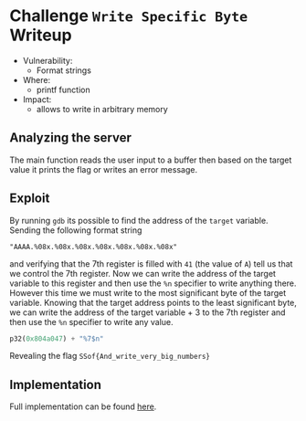 # Challenge `Write Specific Byte` Writeup

- Vulnerability: 
  - Format strings
- Where:
  - printf function
- Impact:
  - allows to write in arbitrary memory

## Analyzing the server

The main function reads the user input to a buffer then based on the target value it prints the flag or writes an error message.

## Exploit

By running `gdb` its possible to find the address of the `target` variable. 
Sending the following format string
```
"AAAA.%08x.%08x.%08x.%08x.%08x.%08x.%08x"
```
and verifying that the 7th register is filled with `41` (the value of `A`) tell us that we control the 7th register.
Now we can write the address of the target variable to this register and then use the `%n` specifier to write anything there. 
However this time we must write to the most significant byte of the target variable.
Knowing that the target address points to the least significant byte, we can write the address of the target variable + 3 to the 7th register and then use the `%n` specifier to write any value.
```python
p32(0x804a047) + "%7$n"
```
Revealing the flag `SSof{And_write_very_big_numbers}`

## Implementation

Full implementation can be found [here](write-specific-byte.sh).
